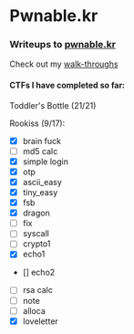 # Pwnable.kr
### Writeups to [pwnable.kr](https://pwnable.kr) 


Check out my [walk-throughs](https://digitalwhisper.co.il/files/Zines/0x9F/DW159-1-ToddlersBottle.pdf)

#### CTFs I have completed so far: 
Toddler's Bottle (21/21)

Rookiss (9/17):
- [x] brain fuck
- [ ] md5 calc
- [x] simple login
- [x] otp
- [x] ascii_easy
- [x] tiny_easy
- [x] fsb
- [x] dragon
- [ ] fix
- [ ] syscall
- [ ] crypto1
- [x] echo1
- [] echo2
- [ ] rsa calc
- [ ] note
- [ ] alloca
- [x] loveletter

